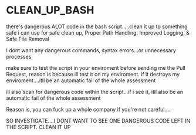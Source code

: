 # CLEAN_UP_BASH

there's dangerous ALOT code in the bash script.....clean it up to something safe i can use for safe clean up, Proper Path Handling, Improved Logging, & Safe File Removal

I dont want any dangerous commands, syntax errors...or unnecessary processes

make sure to test the script in your enviroment before sending me the Pull Request, reason is because ill test it on my enviroment. if it destroys my enviroment....itll be an automatic fail of the whole assessment

ill also scan for dangerous code within the script...if i see it, itll also be an automatic fail of the whole assessment

Reason is, you can fuck up a whole company if you're not careful....

SO INVESTIGATE....I DONT WANT TO SEE ONE DANGEROUS CODE LEFT IN THE SCRIPT. CLEAN IT UP
